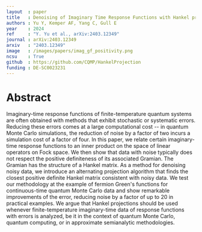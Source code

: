 ```yaml
---
layout  : paper
title   : Denoising of Imaginary Time Response Functions with Hankel projections
authors : Yu Y, Kemper AF, Yang C, Gull E
year    : 2024
ref     : "Y. Yu et al., arXiv:2403.12349"
journal : arXiv:2403.12349
arxiv   : "2403.12349"
image   : /images/papers/imag_gf_positivity.png
ncsu    : True
github  : https://github.com/CQMP/HankelProjection
funding : DE-SC0023231
---
```


# Abstract
Imaginary-time response functions of finite-temperature quantum systems are often obtained with methods that exhibit stochastic or systematic errors. Reducing these errors comes at a large computational cost -- in quantum Monte Carlo simulations, the reduction of noise by a factor of two incurs a simulation cost of a factor of four. In this paper, we relate certain imaginary-time response functions to an inner product on the space of linear operators on Fock space. We then show that data with noise typically does not respect the positive definiteness of its associated Gramian. The Gramian has the structure of a Hankel matrix. As a method for denoising noisy data, we introduce an alternating projection algorithm that finds the closest positive definite Hankel matrix consistent with noisy data. We test our methodology at the example of fermion Green's functions for continuous-time quantum Monte Carlo data and show remarkable improvements of the error, reducing noise by a factor of up to 20 in practical examples. We argue that Hankel projections should be used whenever finite-temperature imaginary-time data of response functions with errors is analyzed, be it in the context of quantum Monte Carlo, quantum computing, or in approximate semianalytic methodologies. 
